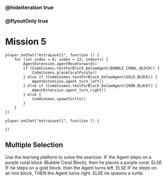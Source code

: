 ### @hideIteration true
### @flyoutOnly true
# Mission 5

```blocks
player.onChat("extraLevel1", function () {
    for (let index = 0; index < 12; index++) {
        AgentExtension.agentMoveForward()
        if (CodeCosmos.testForBlock_belowAgent(BUBBLE_CORAL_BLOCK)) {
            CodeCosmos.placeCoralPurple()
        } else if (CodeCosmos.testForBlock_belowAgent(GOLD_BLOCK)) {
            AgentExtension.agent_turn_left()
        } else if (CodeCosmos.testForBlock_belowAgent(IRON_BLOCK)) {
            AgentExtension.agent_turn_right()
        } else {
            CodeCosmos.spawnTurtle()
        }
    }
})
```

```template
player.onChat("extraLevel1", function () {
    
})
```

## Multiple Selection
Use the learning platform to solve the exercise.
IF the Agent steps on a purple coral block (Bubble Coral Block), then he places a purple coral. ELSE IF he steps on a gold block, then the Agent turns left. ELSE IF he steps on an iron block, THEN the Agent turns right. ELSE he spawns a turtle.